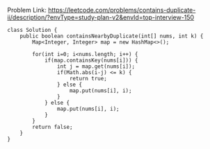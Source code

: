 Problem Link: https://leetcode.com/problems/contains-duplicate-ii/description/?envType=study-plan-v2&envId=top-interview-150

```
class Solution {
    public boolean containsNearbyDuplicate(int[] nums, int k) {
        Map<Integer, Integer> map = new HashMap<>();

        for(int i=0; i<nums.length; i++) {
            if(map.containsKey(nums[i])) {
                int j = map.get(nums[i]);
                if(Math.abs(i-j) <= k) {
                    return true;
                } else {
                    map.put(nums[i], i);
                }
            } else {
                map.put(nums[i], i);
            }
        }
        return false;
    }
}
```
